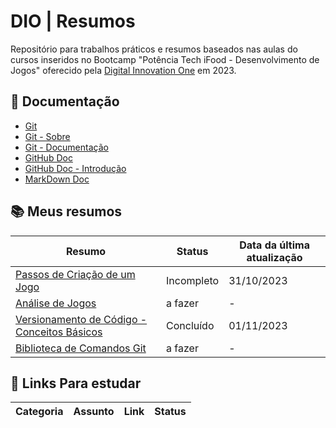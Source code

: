# DIO | Resumos

Repositório para trabalhos práticos e resumos baseados nas aulas do cursos inseridos no Bootcamp "Potência Tech iFood - Desenvolvimento de Jogos" oferecido pela [Digital Innovation One](https://web.dio.me) em 2023.

## 📑 Documentação
- [Git](https://git-scm.com/)
- [Git - Sobre](https://git-scm.com/about)
- [Git - Documentação](https://git-scm.com/doc)
- [GitHub Doc](https://docs.github.com/pt)
- [GitHub Doc - Introdução](https://docs.github.com/pt/get-started)
- [MarkDown Doc](https://www.markdownguide.org/tools/mkdocs/)

## 📚 Meus resumos

| Resumo | Status | Data da última atualização|
|------|--------|--------------------|
|[Passos de Criação de um Jogo](https://github.com/elem3d/Resumos/blob/main/resumos/Passos%20de%20Cria%C3%A7%C3%A3o%20de%20um%20Jogo.md#passos-de-cria%C3%A7%C3%A3o-de-um-jogo)| Incompleto| 31/10/2023|
|[Análise de Jogos]()| a fazer|-|
|[Versionamento de Código - Conceitos Básicos](https://github.com/elem3d/Resumos/blob/ce3eede90a9f52ab3e433ceb8c6409d91fa55f7b/resumos/Versionamento%20aula%2001%20-%20conceitos.md#versionamento-de-c%C3%B3digo---conceitos-b%C3%A1sicos)| Concluído | 01/11/2023|
|[Biblioteca de Comandos Git]()| a fazer|-|


## 📲 Links Para estudar

|Categoria|Assunto|Link|Status
|-------|----|----|----|

